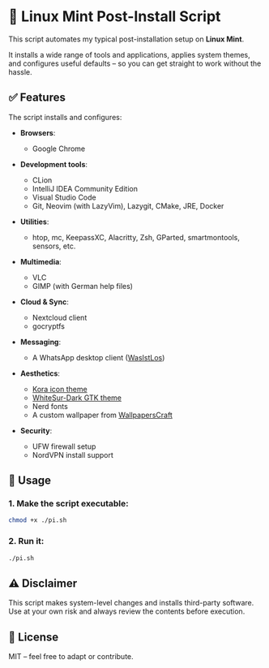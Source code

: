 # 🐧 Linux Mint Post-Install Script

This script automates my typical post-installation setup on **Linux Mint**.

It installs a wide range of tools and applications, applies system themes, and configures useful defaults – so you can get straight to work without the hassle.

## ✅ Features

The script installs and configures:

- **Browsers**:
  - Google Chrome

- **Development tools**:
  - CLion
  - IntelliJ IDEA Community Edition
  - Visual Studio Code
  - Git, Neovim (with LazyVim), Lazygit, CMake, JRE, Docker

- **Utilities**:
  - htop, mc, KeepassXC, Alacritty, Zsh, GParted, smartmontools, sensors, etc.

- **Multimedia**:
  - VLC
  - GIMP (with German help files)

- **Cloud & Sync**:
  - Nextcloud client
  - gocryptfs

- **Messaging**:
  - A WhatsApp desktop client ([WasIstLos](https://github.com/xeco23/WasIstLos))

- **Aesthetics**:
  - [Kora icon theme](https://github.com/bikass/kora.git)
  - [WhiteSur-Dark GTK theme](https://github.com/vinceliuice/WhiteSur-gtk-theme.git)
  - Nerd fonts
  - A custom wallpaper from [WallpapersCraft](https://wallpaperscraft.com)

- **Security**:
  - UFW firewall setup
  - NordVPN install support

## 🚀 Usage

### 1. Make the script executable:

```bash
chmod +x ./pi.sh
```

### 2. Run it:

```bash
./pi.sh
```

## ⚠️ Disclaimer

This script makes system-level changes and installs third-party software. Use at your own risk and always review the contents before execution.

## 📂 License

MIT – feel free to adapt or contribute.
